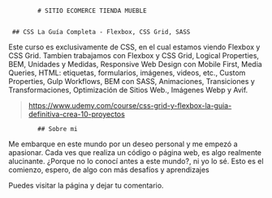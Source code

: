             # SITIO ECOMERCE TIENDA MUEBLE


     ## CSS La Guía Completa - Flexbox, CSS Grid, SASS

Este curso es exclusivamente de CSS, en el cual estamos viendo Flexbox y CSS Grid. Tambien trabajamos con Flexbox y CSS Grid, Logical Properties, BEM, Unidades y Medidas, Responsive Web Design con Mobile First, Media Queries, HTML: etiquetas, formularios, imágenes, videos, etc., Custom Properties, Gulp Workflows, BEM con SASS, Animaciones, Transiciones y Transformaciones, Optimización de Sitios Web., Imágenes Webp y Avif.

> https://www.udemy.com/course/css-grid-y-flexbox-la-guia-definitiva-crea-10-proyectos

            ## Sobre mi

Me embarque en este mundo por un deseo personal y me empezó a apasionar. Cada ves que realiza un código o página web, es algo realmente alucinante. ¿Porque no lo conocí antes a este mundo?, ni yo lo sé. Esto es el comienzo, espero, de algo con más desafíos y aprendizajes

Puedes visitar la página y dejar tu comentario.

>